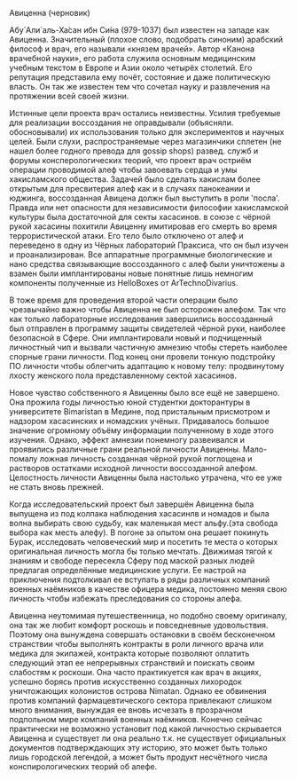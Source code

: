 Авиценна (черновик)

Абу́ Али́ аль-Ха́сан ибн Си́на (979-1037) был известен на западе как Авиценна. Значительный (плохое слово, подобрать синоним) арабский философ и врач, его называли «князем врачей». Автор «Канона врачебной науки», его работа служила основным медицинским учебным текстом в Европе и Азии около четырёх столетий. Его репутация представила ему почёт, состояние и даже политическую власть. Он так же известен тем что сочетал науку и развлечения на протяжении всей своей жизни.

Истинные цели проекта врач остались неизвестны. Усилия требуемые для реализации воссоздания не оправдывали (объясняли. обосновывали) их использования только для экспериментов и научных целей. Были слухи, распространяемые через магазинчики сплетен (не нашел более годного превода для gossip shops) развед. служб и форумы консперологических теорий, что проект врач остриём операции проводимой алеф чтобы завоевать сердца и умы хакисламского общества. Задачей было сделать хакислам более открытым для пресвитерия алеф как и в случаях панокеании и юджинга, воссозданная Авицена должн был выступить в роли 'посла'. Правда или нет опасности для независимости философии хакисламской культуры была достаточной для секты хасасинов. в союзе с чёрной рукой хасасины похитили Авиценну имитировав его смерть во время террористической атаки. Его тело было отключено от алеф и переведено в одну из Чёрных лабораторий Праксиса, что он был изучен и проанализирован. Все аппаратные программные биологические и нано средства связывающие воссозданного с алеф были уничтожены а взамен были имплантированы новые понятные лишь немногим компоненты полученные из HelloBoxes от ArTechnoDivarius.

В тоже время для проведения второй части операции было чрезвычайно важно чтобы Авиценна не был осторожен алефом. Так что как только лабораторные исследования завершились воссозданный был отправлен в программу защиты свидетелей чёрной руки, наиболее безопасной в Сфере. Они имплантировали новый и подчищенный личностный чип и вызвали частичную амнезию чтобы стереть наиболее спорные грани личности. Под конец они провели тонкую подстройку ПО личности чтобы облегчить адаптацию к новому телу: продвинутому лхосту женского пола представленному сектой хасасинов.

Новое чувство собственного я Авиценны было все ещё не завершено. Она прожила годы личностью юной студентки докторантуры в университете Bimaristan в Медине, под пристальным присмотром и надзором хасасинских и номадских учёных. Придавалось большое значение огромному объёму информации полученному в ходе этого изучения. Однако, эффект амнезии понемногу развеивался и проявились различные грани реальной личности Авиценны. Мало-помалу ложная личность созданная чёрной рукой поглощена и растворов остатками исходной личности воссозданной алефом. Целостность личности Авиценны была настолько утрачена, что ее уже не стать вновь прежней.

Когда исследовательский проект был завершён Авиценна была выпущена из под колпака наблюдения хасасинлв и номадов и была волна выбирать свою судьбу, как маленькая мест альфу.(эта свобода выбора как месть алефу). В погоне за опытом она решает покинуть Бурак, исследовать человеческий мир и посетить те места о которых оригинальная личность могла бы только мечтать. Движимая тягой к знаниям и свободе пересекла Сферу под маской разных людей предлагая определённые медицинские услуги. Ее настрой на приключения подтолкивал ее вступать в ряды различных компаний военных наёмников в качестве офицера медика, постоянно меняя свою личность чтобы избежать преследования со стороны алефа.

Авиценна неутомимая путешественница, но подобно своему оригиналу, она так же любит комфорт роскошь и повседневные удовольствия. Поэтому она вынуждена совершать остановки в своём бесконечном странствии чтобы выполнять контракты в роли личного врача или медика для экипажей, контракта которые позволяют оплатить следующий этап ее непрерывных странствий и поискать своим слабостям к роскоши. Она часто практикуется как врач в акциях, успешно борясь против искусственно созданных лихородок уничтожающих колонистов острова Nimatan. Однако ее обвинения против компаний фармацевтического сектора привлекают слишком много внимания, вынуждая ее вновь исчезать в прозрачном подпольном мире компаний военных наёмников. Конечно сейчас практически не возможно установит под какой личностью скрывается Авиценна и существует ли она реально т.к. не существует официальных документов подтверждающих эту историю, это может быть только лишь городской легендой, а может быть продукт несчётного числа конспирологических теорий об алефе.